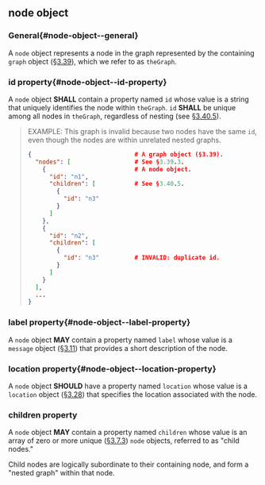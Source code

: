 ## node object

### General{#node-object--general}

A `node` object represents a node in the graph represented by the containing `graph` object ([§3.39](#graph-object)), which we refer to as `theGraph`.

### id property{#node-object--id-property}

A `node` object **SHALL** contain a property named `id` whose value is a string that uniquely identifies the node within `theGraph`. `id` **SHALL** be unique among all nodes in `theGraph`, regardless of nesting (see [§3.40.5](#children-property)).

> EXAMPLE: This graph is invalid because two nodes have the same `id`, even though the nodes are within unrelated nested graphs.
> 
> ```json
> {                             # A graph object (§3.39).
>   "nodes": [                  # See §3.39.3.
>     {                         # A node object.
>       "id": "n1",
>       "children": [           # See §3.40.5.
>         {
>           "id": "n3"
>         }
>       ]
>     },
>     {
>       "id": "n2",
>       "children": [
>         {
>           "id": "n3"          # INVALID: duplicate id.
>         }
>       ]
>     }
>   ],
>   ...
> }
> ```

### label property{#node-object--label-property}

A `node` object **MAY** contain a property named `label` whose value is a `message` object ([§3.11](#message-object)) that provides a short description of the node.

### location property{#node-object--location-property}

A `node` object **SHOULD** have a property named `location` whose value is a `location` object ([§3.28](#location-object)) that specifies the location associated with the node.

### children property

A `node` object **MAY** contain a property named `children` whose value is an array of zero or more unique ([§3.7.3](#array-properties-with-unique-values)) `node` objects, referred to as "child nodes."

Child nodes are logically subordinate to their containing node, and form a "nested graph" within that node.
